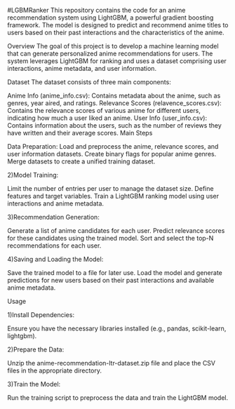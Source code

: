#LGBMRanker
This repository contains the code for an anime recommendation system using LightGBM, a powerful gradient boosting framework. The model is designed to predict and recommend anime titles to users based on their past interactions and the characteristics of the anime.

Overview The goal of this project is to develop a machine learning model that can generate personalized anime recommendations for users. The system leverages LightGBM for ranking and uses a dataset comprising user interactions, anime metadata, and user information.

Dataset The dataset consists of three main components:

Anime Info (anime_info.csv): Contains metadata about the anime, such as genres, year aired, and ratings.
Relevance Scores (relavence_scores.csv): Contains the relevance scores of various anime for different users, indicating how much a user liked an anime.
User Info (user_info.csv): Contains information about the users, such as the number of reviews they have written and their average scores.
Main Steps

Data Preparation:
Load and preprocess the anime, relevance scores, and user information datasets. Create binary flags for popular anime genres. Merge datasets to create a unified training dataset.

2)Model Training:

Limit the number of entries per user to manage the dataset size. Define features and target variables. Train a LightGBM ranking model using user interactions and anime metadata.

3)Recommendation Generation:

Generate a list of anime candidates for each user. Predict relevance scores for these candidates using the trained model. Sort and select the top-N recommendations for each user.

4)Saving and Loading the Model:

Save the trained model to a file for later use. Load the model and generate predictions for new users based on their past interactions and available anime metadata.

Usage

1)Install Dependencies:

Ensure you have the necessary libraries installed (e.g., pandas, scikit-learn, lightgbm).

2)Prepare the Data:

Unzip the anime-recommendation-ltr-dataset.zip file and place the CSV files in the appropriate directory.

3)Train the Model:

Run the training script to preprocess the data and train the LightGBM model.
